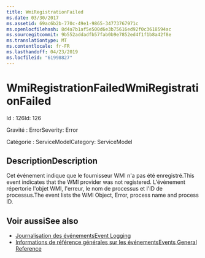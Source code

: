 ```yaml
---
title: WmiRegistrationFailed
ms.date: 03/30/2017
ms.assetid: 69ac6b2b-770c-49e1-9865-34773767971c
ms.openlocfilehash: 8d4a7b1af5e500d6e3b75616ed92f0c3618594ac
ms.sourcegitcommit: 9b552addadfb57fab0b9e7852ed4f1f1b8a42f8e
ms.translationtype: MT
ms.contentlocale: fr-FR
ms.lasthandoff: 04/23/2019
ms.locfileid: "61998827"
---
```

# <a name="wmiregistrationfailed"></a><span data-ttu-id="179f7-102">WmiRegistrationFailed</span><span class="sxs-lookup"><span data-stu-id="179f7-102">WmiRegistrationFailed</span></span>
<span data-ttu-id="179f7-103">Id : 126</span><span class="sxs-lookup"><span data-stu-id="179f7-103">Id: 126</span></span>  
  
 <span data-ttu-id="179f7-104">Gravité : Error</span><span class="sxs-lookup"><span data-stu-id="179f7-104">Severity: Error</span></span>  
  
 <span data-ttu-id="179f7-105">Catégorie : ServiceModel</span><span class="sxs-lookup"><span data-stu-id="179f7-105">Category: ServiceModel</span></span>  
  
## <a name="description"></a><span data-ttu-id="179f7-106">Description</span><span class="sxs-lookup"><span data-stu-id="179f7-106">Description</span></span>  
 <span data-ttu-id="179f7-107">Cet événement indique que le fournisseur WMI n'a pas été enregistré.</span><span class="sxs-lookup"><span data-stu-id="179f7-107">This event indicates that the WMI provider was not registered.</span></span> <span data-ttu-id="179f7-108">L'événement répertorie l'objet WMI, l'erreur, le nom de processus et l'ID de processus.</span><span class="sxs-lookup"><span data-stu-id="179f7-108">The event lists the WMI Object, Error, process name and process ID.</span></span>  
  
## <a name="see-also"></a><span data-ttu-id="179f7-109">Voir aussi</span><span class="sxs-lookup"><span data-stu-id="179f7-109">See also</span></span>

- [<span data-ttu-id="179f7-110">Journalisation des événements</span><span class="sxs-lookup"><span data-stu-id="179f7-110">Event Logging</span></span>](../../../../../docs/framework/wcf/diagnostics/event-logging/index.md)
- [<span data-ttu-id="179f7-111">Informations de référence générales sur les événements</span><span class="sxs-lookup"><span data-stu-id="179f7-111">Events General Reference</span></span>](../../../../../docs/framework/wcf/diagnostics/event-logging/events-general-reference.md)
